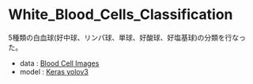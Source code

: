 # White_Blood_Cells_Classification

5種類の白血球(好中球、リンパ球、単球、好酸球、好塩基球)の分類を行なった。

- data : [Blood Cell Images](https://www.kaggle.com/paultimothymooney/blood-cells)
- model : [Keras yolov3](https://github.com/qqwweee/keras-yolo3)
